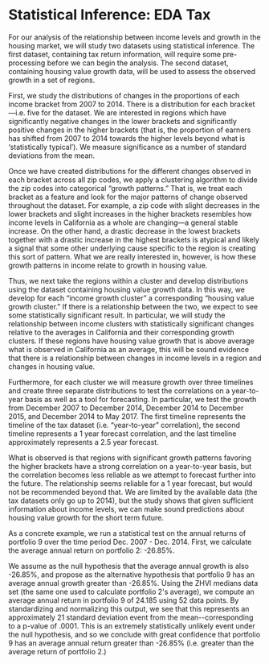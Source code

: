 # Statistical Inference: EDA Tax

For our analysis of the relationship between income levels and growth in the housing market, we will study two datasets using statistical inference. The first dataset, containing tax return information, will require some pre-processing before we can begin the analysis. The second dataset, containing housing value growth data, will be used to assess the observed growth in a set of regions.

First, we study the distributions of changes in the proportions of each income bracket from 2007 to 2014. There is a distribution for each bracket—i.e. five for the dataset.  We are interested in regions which have significantly negative changes in the lower brackets and significantly positive changes in the higher brackets (that is, the proportion of earners has shifted from 2007 to 2014 towards the higher levels beyond what is ‘statistically typical’). We measure significance as a number of standard deviations from the mean. 

Once we have created distributions for the different changes observed in each bracket across all zip codes, we apply a clustering algorithm to divide the zip codes into categorical “growth patterns.” That is, we treat each bracket as a feature and look for the major patterns of change observed throughout the dataset. For example, a zip code with slight decreases in the lower brackets and slight increases in the higher brackets resembles how income levels in California as a whole are changing—a general stable increase. On the other hand, a drastic decrease in the lowest brackets together with a drastic increase in the highest brackets is atypical and likely a signal that some other underlying cause specific to the region is creating this sort of pattern. What we are really interested in, however, is how these growth patterns in income relate to growth in housing value. 
	
Thus, we next take the regions within a cluster and develop distributions using the dataset containing housing value growth data. In this way, we develop for each “income growth cluster” a corresponding “housing value growth cluster.” If there is a relationship between the two, we expect to see some statistically significant result. In particular, we will study the relationship between income clusters with statistically significant changes relative to the averages in California and their corresponding growth clusters. If these regions have housing value growth that is above average what is observed in California as an average, this will be sound evidence that there is a relationship between changes in income levels in a region and changes in housing value.
	
Furthermore, for each cluster we will measure growth over three timelines and create three separate distributions to test the correlations on a year-to-year basis as well as a tool for forecasting. In particular, we test the growth from December 2007 to December 2014, December 2014 to December 2015, and December 2014 to May 2017. The first timeline represents the timeline of the tax dataset (i.e. “year-to-year” correlation), the second timeline represents a 1 year forecast correlation, and the last timeline approximately represents a 2.5 year forecast. 

What is observed is that regions with significant growth patterns favoring the higher brackets have a strong correlation on a year-to-year basis, but the correlation becomes less reliable as we attempt to forecast further into the future. The relationship seems reliable for a 1 year forecast, but would not be recommended beyond that. We are limited by the available data (the tax datasets only go up to 2014), but the study shows that given sufficient information about income levels, we can make sound predictions about housing value growth for the short term future. 

As a concrete example, we run a statistical test on the annual returns of portfolio 9 over the time period Dec. 2007 - Dec. 2014. First, we calculate the average annual return on portfolio 2: -26.85%.

We assume as the null hypothesis that the average annual growth is also -26.85%, and propose as the alternative hypothesis that portfolio 9 has an average annual growth greater than -26.85%. Using the ZHVI medians data set (the same one used to calculate portfolio 2's average), we compute an average annual return in portfolio 9 of 24.185 using 52 data points. By standardizing and normalizing this output, we see that this represents an approximately 21 standard deviation event from the mean--corresponding to a p-value of .0001. This is an extremely statistically unlikely event under the null hypothesis, and so we conclude with great confidence that portfolio 9 has an average annual return greater than -26.85% (i.e. greater than the average return of portfolio 2.)

